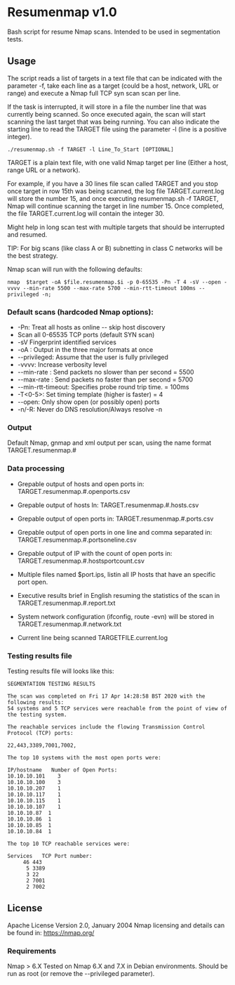 # Resumenmap v1.0

Bash script for resume Nmap scans. Intended to be used in segmentation tests.

## Usage

The script reads a list of targets in a text file that can be indicated with the parameter -f, take each line as a target (could be a host, network, URL or range) and execute a Nmap full TCP syn scan scan per line. 

If the task is interrupted, it will store in a file the number line that was currently being scanned. So once executed again, the scan will start scanning the last target that was being running. You can also indicate the starting line to read the TARGET file using the parameter -l (line is a positive integer).

```
./resumenmap.sh -f TARGET -l Line_To_Start [OPTIONAL]

```

TARGET is a plain text file, with one valid Nmap target per line (Either a host, range URL or a network). 

For example, if you have a 30 lines file scan called TARGET and you stop once target in row 15th was being scanned, the log file TARGET.current.log will store the number 15, and once executing resumenmap.sh -f TARGET, Nmap will continue scanning the target in line number 15. Once completed, the file TARGET.current.log will contain the integer 30.

Might help in long scan test with multiple targets that should be interrupted and resumed.

TIP: For big scans (like class A or B) subnetting in class C networks will be the best strategy.

Nmap scan will run with the following defaults: 

```
nmap  $target -oA $file.resumenmap.$i -p 0-65535 -Pn -T 4 -sV --open -vvvv --min-rate 5500 --max-rate 5700 --min-rtt-timeout 100ms --privileged -n;

```
### Default scans (hardcoded Nmap options):

 * -Pn: Treat all hosts as online -- skip host discovery
 * Scan all 0-65535 TCP ports (default SYN scan)
 * -sV Fingerprint identified services
 * -oA <basename>: Output in the three major formats at once
 * --privileged: Assume that the user is fully privileged
 * -vvvv: Increase verbosity level 
 * --min-rate <number>: Send packets no slower than <number> per second = 5500
 * --max-rate <number>: Send packets no faster than <number> per second = 5700
 * --min-rtt-timeout: Specifies probe round trip time. = 100ms
 * -T<0-5>: Set timing template (higher is faster) = 4
 * --open: Only show open (or possibly open) ports
 * -n/-R: Never do DNS resolution/Always resolve -n

### Output

Default Nmap, gnmap and xml output per scan, using the name format TARGET.resumenmap.#

### Data processing

* Grepable output of hosts and open ports in: TARGET.resumenmap.#.openports.csv 
* Grepable output of hosts In: TARGET.resumenmap.#.hosts.csv 
* Grepable output of open ports in: TARGET.resumenmap.#.ports.csv 
* Grepable output of open ports in one line and comma separated in: TARGET.resumenmap.#.portsoneline.csv 
* Grepable output of IP with the count of open ports in: TARGET.resumenmap.#.hostsportcount.csv 
* Multiple files named $port.ips, listin all IP hosts that have an specific port open. 
* Executive results brief in English resuming the statistics of the scan in TARGET.resumenmap.#.report.txt
* System network configuration (ifconfig, route -evn) will be stored in TARGET.resumenmap.#.network.txt

* Current line being scanned TARGETFILE.current.log

### Testing results file

Testing results file will looks like this:
```
SEGMENTATION TESTING RESULTS 
 
The scan was completed on Fri 17 Apr 14:28:58 BST 2020 with the following results: 
54 systems and 5 TCP services were reachable from the point of view of the testing system. 

The reachable services include the flowing Transmission Control Protocol (TCP) ports:  

22,443,3389,7001,7002,  

The top 10 systems with the most open ports were:  

IP/hostname   Number of Open Ports:
10.10.10.101	3
10.10.10.100	3
10.10.10.207	1
10.10.10.117	1
10.10.10.115	1
10.10.10.107	1
10.10.10.87	 1
10.10.10.86	 1
10.10.10.85	 1
10.10.10.84	 1  

The top 10 TCP reachable services were:  

Services   TCP Port number: 
     46 443
      5 3389
      3 22
      2 7001
      2 7002  
```

## License
Apache License Version 2.0, January 2004
Nmap licensing and details can be found in: https://nmap.org/

### Requirements

Nmap > 6.X
Tested on Nmap 6.X and 7.X in Debian environments. Should be run as root (or remove the --privileged parameter).



